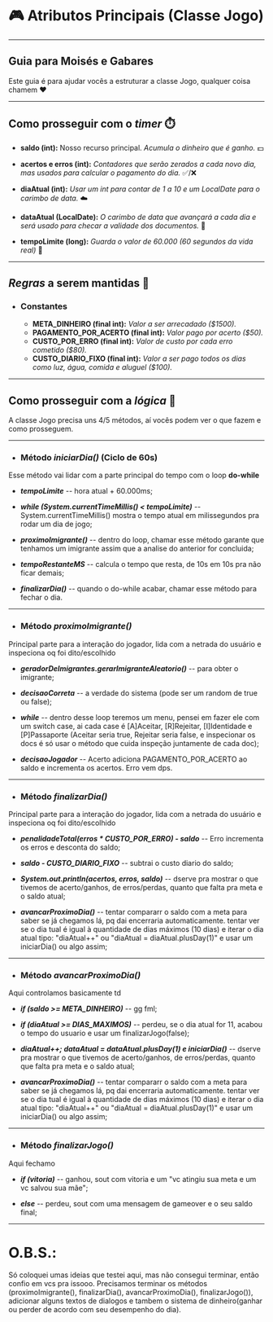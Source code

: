 # 🎮 Atributos Principais (Classe Jogo)

----

## Guia para Moisés e Gabares
Este guia é para ajudar vocês a estruturar a classe Jogo, qualquer coisa chamem ❤️

------

## Como prosseguir com o _timer_ ⏱️

- **saldo (int):** Nosso recurso principal. *Acumula o dinheiro que é ganho.* 💵


- **acertos e erros (int):** *Contadores que serão zerados a cada novo dia, mas usados para calcular o pagamento do dia.* ✅/❌


- **diaAtual (int):** *Usar um int para contar de 1 a 10 e um LocalDate para o carimbo de data.* ☁️


- **dataAtual (LocalDate):** *O carimbo de data que avançará a cada dia e será usado para checar a validade dos documentos.* 📅

- **tempoLimite (long):** *Guarda o valor de 60.000 (60 segundos da vida real)* 📅

--------
## _Regras_ a serem mantidas 📝
- ### Constantes
    - **META_DINHEIRO (final int):** *Valor a ser arrecadado ($1500).*
    - **PAGAMENTO_POR_ACERTO (final int):** *Valor pago por acerto ($50).*
    - **CUSTO_POR_ERRO (final int):** *Valor de custo por cada erro cometido ($80).*
    - **CUSTO_DIARIO_FIXO (final int):** *Valor a ser pago todos os dias como luz, água, comida e aluguel ($100).*



-------------
## Como prosseguir com a _lógica_ 🧠

A classe Jogo precisa uns 4/5 métodos, aí vocês podem ver o que fazem e como prosseguem.

----

- ### Método _iniciarDia()_ (Ciclo de 60s)
Esse método vai lidar com a parte principal do tempo com o loop **do-while**

- ***tempoLimite*** -- hora atual + 60.000ms;


- ***while (System.currentTimeMillis() < tempoLimite)*** -- System.currentTimeMillis() mostra o tempo atual em milissegundos pra rodar um dia de jogo;


- ***proximoImigrante()*** -- dentro do loop, chamar esse método garante que tenhamos um imigrante assim que a analise do anterior for concluida;


- ***tempoRestanteMS*** -- calcula o tempo que resta, de 10s em 10s pra não ficar demais;


- ***finalizarDia()*** -- quando o do-while acabar, chamar esse método para fechar o dia.

--------------------

- ### Método _proximoImigrante()_
Principal parte para a interação do jogador, lida com a netrada do usuário e inspeciona oq foi dito/escolhido

- ***geradorDeImigrantes.gerarImigranteAleatorio()*** -- para obter o imigrante;


- ***decisaoCorreta*** -- a verdade do sistema (pode ser um random de true ou false);


- ***while*** -- dentro desse loop teremos um menu, pensei em fazer ele com um switch case, ai cada case é [A]Aceitar, [R]Rejeitar, [I]Identidade e [P]Passaporte (Aceitar seria true, Rejeitar seria false, e inspecionar os docs é só usar o método que cuida inspeção juntamente de cada doc);


- ***decisaoJogador*** -- Acerto adiciona PAGAMENTO_POR_ACERTO ao saldo e incrementa os acertos. Erro vem dps.

--------------------

- ### Método _finalizarDia()_
Principal parte para a interação do jogador, lida com a netrada do usuário e inspeciona oq foi dito/escolhido

- ***penalidadeTotal(erros * CUSTO_POR_ERRO) - saldo*** -- Erro incrementa os erros e desconta do saldo;


- ***saldo - CUSTO_DIARIO_FIXO*** -- subtrai o custo diario do saldo;


- ***System.out.println(acertos, erros, saldo)*** -- dserve pra mostrar o que tivemos de acerto/ganhos, de erros/perdas, quanto que falta pra meta e o saldo atual;


- ***avancarProximoDia()*** -- tentar compararr o saldo com a meta para saber se já chegamos lá, pq dai encerraria automaticamente. tentar ver se o dia tual é igual à quantidade de dias máximos (10 dias) e iterar o dia atual tipo: "diaAtual++" ou "diaAtual = diaAtual.plusDay(1)" e usar um iniciarDia() ou algo assim;

----------------------

- ### Método _avancarProximoDia()_
Aqui controlamos basicamente td

- ***if (saldo >= META_DINHEIRO)*** -- gg fml;


- ***if (diaAtual >= DIAS_MAXIMOS)*** -- perdeu, se o dia atual for 11, acabou o tempo do usuario e usar um finalizarJogo(false);


- ***diaAtual++; dataAtual = dataAtual.plusDay(1) e iniciarDia()*** -- dserve pra mostrar o que tivemos de acerto/ganhos, de erros/perdas, quanto que falta pra meta e o saldo atual;


- ***avancarProximoDia()*** -- tentar compararr o saldo com a meta para saber se já chegamos lá, pq dai encerraria automaticamente. tentar ver se o dia tual é igual à quantidade de dias máximos (10 dias) e iterar o dia atual tipo: "diaAtual++" ou "diaAtual = diaAtual.plusDay(1)" e usar um iniciarDia() ou algo assim;

----------------------

- ### Método _finalizarJogo()_
Aqui fechamo

- ***if (vitoria)*** -- ganhou, sout com vitoria e um "vc atingiu sua meta e um vc salvou sua mãe";


- ***else*** -- perdeu, sout com uma mensagem de gameover e o seu saldo final;


------------

# O.B.S.:
Só coloquei umas ideias que testei aqui, mas não consegui terminar, então confio em vcs pra issooo.
Precisamos terminar os métodos (proximoImigrante(), finalizarDia(), avancarProximoDia(), finalizarJogo()), adicionar alguns textos de dialogos e tambem o sistema de dinheiro(ganhar ou perder de acordo com seu desempenho do dia).